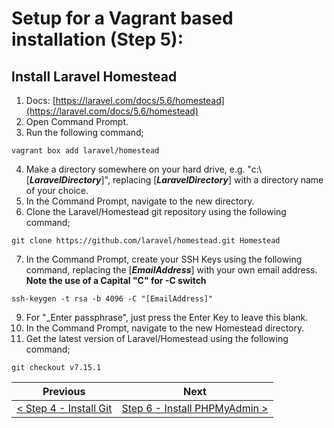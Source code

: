 # Setup for a Vagrant based installation (Step 5):

## Install Laravel Homestead

  1. Docs: [https://laravel.com/docs/5.6/homestead](https://laravel.com/docs/5.6/homestead)
  2. Open Command Prompt.
  3. Run the following command;

```
vagrant box add laravel/homestead
```

  4. Make a directory somewhere on your hard drive, e.g. "c:\\[**_LaravelDirectory_**]", replacing [**_LaravelDirectory_**] with a directory name of your choice.
  5. In the Command Prompt, navigate to the new directory.
  6. Clone the Laravel/Homestead git repository using the following command;

```
git clone https://github.com/laravel/homestead.git Homestead
```

  7. In the Command Prompt, create your SSH Keys using the following command, replacing the [**_EmailAddress_**] with your own email address. **Note the use of a Capital &quot;C&quot; for -C switch**

```
ssh-keygen -t rsa -b 4096 -C "[EmailAddress]"
```

  9. For &quot;_Enter passphrase&quot;, just press the Enter Key to leave this blank.
  10. In the Command Prompt, navigate to the new Homestead directory.
  11. Get the latest version of Laravel/Homestead using the following command;

```
git checkout v7.15.1
```

| Previous | Next |
| -------- | ---- |
| [< Step 4 - Install Git](vagrant-4.md) | [Step 6 - Install PHPMyAdmin >](vagrant-6.md) |